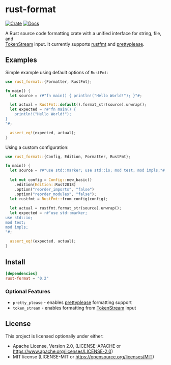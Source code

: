 # rust-format

[![Crate](https://img.shields.io/crates/v/rust-format)](https://crates.io/crates/rust-format)
[![Docs](https://docs.rs/rust-format/badge.svg)](https://docs.rs/rust-format)

A Rust source code formatting crate with a unified interface for string, file, and  
[TokenStream](https://docs.rs/proc-macro2/latest/proc_macro2/struct.TokenStream.html)
input. It currently supports [rustfmt](https://crates.io/crates/rustfmt-nightly) 
and [prettyplease](https://crates.io/crates/prettyplease).

## Examples

Simple example using default options of `RustFmt`:

```rust
use rust_format::{Formatter, RustFmt};

fn main() {
  let source = r#"fn main() { println!("Hello World!"); }"#;

  let actual = RustFmt::default().format_str(source).unwrap();
  let expected = r#"fn main() {
    println!("Hello World!");
}
"#;

  assert_eq!(expected, actual);
}
```

Using a custom configuration:

```rust
use rust_format::{Config, Edition, Formatter, RustFmt};

fn main() {
  let source = r#"use std::marker; use std::io; mod test; mod impls;"#;
  
  let mut config = Config::new_basic()
    .edition(Edition::Rust2018)
    .option("reorder_imports", "false")
    .option("reorder_modules", "false");
  let rustfmt = RustFmt::from_config(config);
  
  let actual = rustfmt.format_str(source).unwrap();
  let expected = r#"use std::marker;
use std::io;
mod test;
mod impls;
"#;
  
  assert_eq!(expected, actual);
}
```

## Install

```toml
[dependencies]
rust-format = "0.2"
```

### Optional Features

* `pretty_please` - enables [prettyplease](https://crates.io/crates/prettyplease)
  formatting support
* `token_stream` - enables formatting from 
  [TokenStream](https://docs.rs/proc-macro2/latest/proc_macro2/struct.TokenStream.html)
  input

## License

This project is licensed optionally under either:

* Apache License, Version 2.0, (LICENSE-APACHE
  or https://www.apache.org/licenses/LICENSE-2.0)
* MIT license (LICENSE-MIT or https://opensource.org/licenses/MIT)
